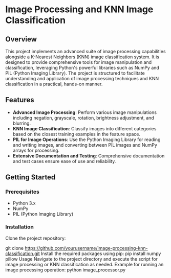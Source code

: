 # Image Processing and KNN Image Classification

## Overview
This project implements an advanced suite of image processing capabilities alongside a K-Nearest Neighbors (KNN) image classification system. It is designed to provide comprehensive tools for image manipulation and classification, leveraging Python's powerful libraries such as NumPy and PIL (Python Imaging Library). The project is structured to facilitate understanding and application of image processing techniques and KNN classification in a practical, hands-on manner.

## Features
- **Advanced Image Processing**: Perform various image manipulations including negation, grayscale, rotation, brightness adjustment, and blurring.
- **KNN Image Classification**: Classify images into different categories based on the closest training examples in the feature space.
- **PIL for Image Operations**: Use the Python Imaging Library for reading and writing images, and converting between PIL images and NumPy arrays for processing.
- **Extensive Documentation and Testing**: Comprehensive documentation and test cases ensure ease of use and reliability.

## Getting Started

### Prerequisites
- Python 3.x
- NumPy
- PIL (Python Imaging Library)

### Installation
Clone the project repository:

git clone https://github.com/yourusername/image-processing-knn-classification.git
Install the required packages using pip:
pip install numpy pillow
Usage
Navigate to the project directory and execute the script for image processing or KNN classification as needed. Example for running an image processing operation:
python image_processor.py
